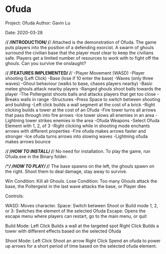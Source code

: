 # Ofuda
Project: Ofuda
Author: Gavin Lu

Date: 2020-03-28

/****************************************/
/**************INTRODUCTION**************/
/****************************************/
Attached is the demonstration of Ofuda. The game puts players into the position of a defending exorcist. A swarm of ghouls surround the
civilian base that the player must clear to keep the civilians safe. Players get a limited number of resources to work with to fight
off the ghouls. Can you survive the onslaught?


/****************************************/
/**********FEATURES IMPLEMENTED**********/
/****************************************/
-Player Movement (WASD)
-Player shooting (Left Click)
-Base (lose if 10 enter the base)
-Waves (only three waves)
-Ghoul behaviour (walks to base, chases players nearby)
	-Basic melee ghouls attack nearby players
	-Ranged ghouls shoot balls towards the player
	-The Poltergeist shoots balls and attacks players that get too close
	-Breaks walls in range
-Structures
	-Press Space to switch between shooting and building
	-Left click builds a wall segment at the cost of a brick
	-Right clicking builds a tower at the cost of an Ofuda
	-Fire tower turns all arrows that pass through into fire arrows
	-Ice tower slows all enemies in an area
	-Lightning tower strikes enemies in the area
-Ofuda Weapons
	-Select Ofuda Element with 1, 2, of 3
	-Right clicking while in shooting mode enchants arrows with different properties
	-Fire ofuda makes arrows faster and stronger
	-Ice ofuda turns arrows into slowing waves
	-Lightning ofuda makes arrows bounce


/****************************************/
/*************HOW TO INSTALL*************/
/****************************************/
No need for installation. To play the game, run Ofuda.exe in the Binary folder.



/****************************************/
/***************HOW TO PLAY**************/
/****************************************/
The base spawns on the left, the ghouls spawn on the right. Shoot them to deal damage, stay away to survive.

Win Condition: Kill all Ghouls.
Lose Condition: Too many Ghouls attack the base, the Poltergeist in the last wave attacks the base, or Player dies


Controls:

WASD:		Moves character.
Space:		Switch between Shoot or Build mode
1, 2, or 3:	Switches the element of the selected Ofuda
Escape:		Opens the escape menu where players can restart, go to the main menu, or quit

Build Mode:
Left Click	Builds a wall at the targeted spot
Right Click	Builds a tower with different effects based on the selected Ofuda

Shoot Mode:
Left Click	Shoot an arrow
Right Click	Spend an ofuda to power up arrows for a short period of time based on the selected ofuda element.
